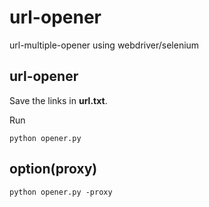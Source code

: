 # url-opener
url-multiple-opener using webdriver/selenium

## url-opener
Save the links in **url.txt**.  

Run
```
python opener.py
```
## option(proxy)

```
python opener.py -proxy
```
